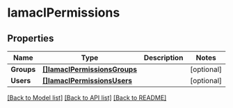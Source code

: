 # IamaclPermissions

## Properties

Name | Type | Description | Notes
------------ | ------------- | ------------- | -------------
**Groups** | [**[]IamaclPermissionsGroups**](IAMACLPermissions_groups.md) |  | [optional] 
**Users** | [**[]IamaclPermissionsUsers**](IAMACLPermissions_users.md) |  | [optional] 

[[Back to Model list]](../README.md#documentation-for-models) [[Back to API list]](../README.md#documentation-for-api-endpoints) [[Back to README]](../README.md)


